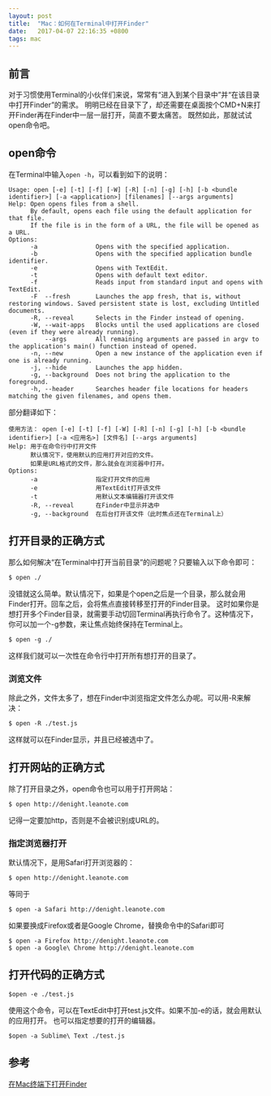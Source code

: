 ```yaml
---
layout: post
title:  "Mac：如何在Terminal中打开Finder"
date:   2017-04-07 22:16:35 +0800
tags: mac
---
```

## 前言
对于习惯使用Terminal的小伙伴们来说，常常有“进入到某个目录中”并“在该目录中打开Finder”的需求。
明明已经在目录下了，却还需要在桌面按个CMD+N来打开Finder再在Finder中一层一层打开，简直不要太痛苦。
既然如此，那就试试open命令吧。
## open命令
在Terminal中输入`open -h`，可以看到如下的说明：


	Usage: open [-e] [-t] [-f] [-W] [-R] [-n] [-g] [-h] [-b <bundle identifier>] [-a <application>] [filenames] [--args arguments]
	Help: Open opens files from a shell.
	      By default, opens each file using the default application for that file.  
	      If the file is in the form of a URL, the file will be opened as a URL.
	Options: 
	      -a                Opens with the specified application.
	      -b                Opens with the specified application bundle identifier.
	      -e                Opens with TextEdit.
	      -t                Opens with default text editor.
	      -f                Reads input from standard input and opens with TextEdit.
	      -F  --fresh       Launches the app fresh, that is, without restoring windows. Saved persistent state is lost, excluding Untitled documents.
	      -R, --reveal      Selects in the Finder instead of opening.
	      -W, --wait-apps   Blocks until the used applications are closed (even if they were already running).
	          --args        All remaining arguments are passed in argv to the application's main() function instead of opened.
	      -n, --new         Open a new instance of the application even if one is already running.
	      -j, --hide        Launches the app hidden.
	      -g, --background  Does not bring the application to the foreground.
	      -h, --header      Searches header file locations for headers matching the given filenames, and opens them.


部分翻译如下：


	使用方法： open [-e] [-t] [-f] [-W] [-R] [-n] [-g] [-h] [-b <bundle identifier>] [-a <应用名>] [文件名] [--args arguments]
	Help: 用于在命令行中打开文件
	      默认情况下，使用默认的应用打开对应的文件。
	      如果是URL格式的文件，那么就会在浏览器中打开。
	Options: 
	      -a                指定打开文件的应用
	      -e                用TextEdit打开该文件
	      -t                用默认文本编辑器打开该文件
	      -R, --reveal      在Finder中显示并选中
	      -g, --background  在后台打开该文件（此时焦点还在Terminal上）



## 打开目录的正确方式
那么如何解决“在Terminal中打开当前目录”的问题呢？只要输入以下命令即可：

    $ open ./

没错就这么简单。默认情况下，如果是个open之后是一个目录，那么就会用Finder打开。回车之后，会将焦点直接转移至打开的Finder目录。
这时如果你是想打开多个Finder目录，就需要手动切回Terminal再执行命令了。这种情况下，你可以加一个-g参数，来让焦点始终保持在Terminal上。

    $ open -g ./

这样我们就可以一次性在命令行中打开所有想打开的目录了。
### 浏览文件
除此之外，文件太多了，想在Finder中浏览指定文件怎么办呢。可以用-R来解决：

    $ open -R ./test.js

这样就可以在Finder显示，并且已经被选中了。
## 打开网站的正确方式
除了打开目录之外，open命令也可以用于打开网站：

    $ open http://denight.leanote.com

记得一定要加http，否则是不会被识别成URL的。
### 指定浏览器打开
默认情况下，是用Safari打开浏览器的：

    $ open http://denight.leanote.com

等同于

    $ open -a Safari http://denight.leanote.com

如果要换成Firefox或者是Google Chrome，替换命令中的Safari即可

    $ open -a Firefox http://denight.leanote.com
    $ open -a Google\ Chrome http://denight.leanote.com

## 打开代码的正确方式

    $open -e ./test.js

使用这个命令，可以在TextEdit中打开test.js文件。如果不加-e的话，就会用默认的应用打开。
也可以指定想要的打开的编辑器。

    $open -a Sublime\ Text ./test.js


## 参考
[在Mac终端下打开Finder](http://ju.outofmemory.cn/entry/75555)
